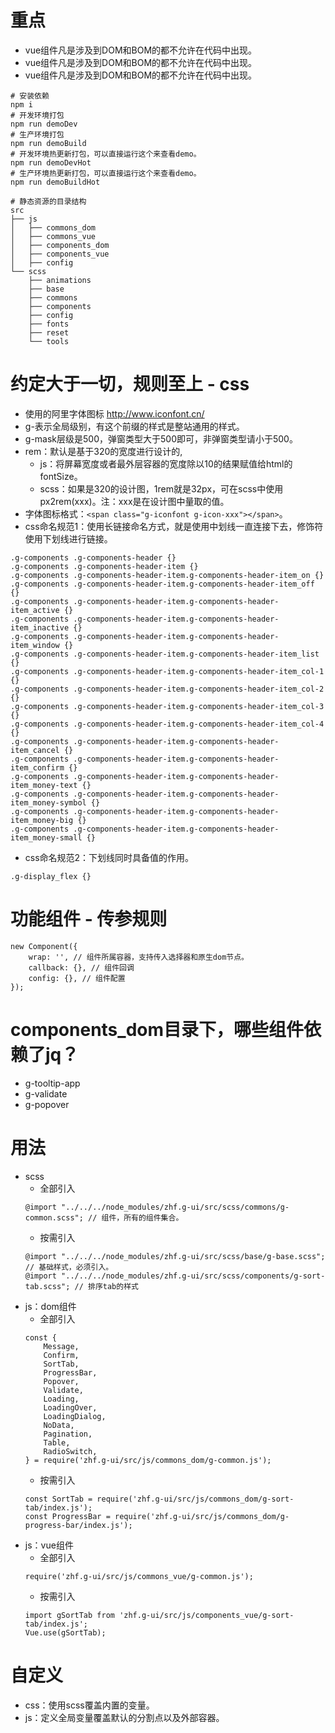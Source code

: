 # 重点
* vue组件凡是涉及到DOM和BOM的都不允许在代码中出现。
* vue组件凡是涉及到DOM和BOM的都不允许在代码中出现。
* vue组件凡是涉及到DOM和BOM的都不允许在代码中出现。

```
# 安装依赖
npm i
# 开发环境打包
npm run demoDev
# 生产环境打包
npm run demoBuild
# 开发环境热更新打包，可以直接运行这个来查看demo。
npm run demoDevHot
# 生产环境热更新打包，可以直接运行这个来查看demo。
npm run demoBuildHot
```

```
# 静态资源的目录结构
src
├── js
│   ├── commons_dom
│   ├── commons_vue
│   ├── components_dom
│   ├── components_vue
│   ├── config
└── scss
    ├── animations
    ├── base
    ├── commons
    ├── components
    ├── config
    ├── fonts
    ├── reset
    └── tools
```

# 约定大于一切，规则至上 - css
* 使用的阿里字体图标 http://www.iconfont.cn/
* g-表示全局级别，有这个前缀的样式是整站通用的样式。
* g-mask层级是500，弹窗类型大于500即可，非弹窗类型请小于500。
* rem：默认是基于320的宽度进行设计的,
    - js：将屏幕宽度或者最外层容器的宽度除以10的结果赋值给html的fontSize。
    - scss：如果是320的设计图，1rem就是32px，可在scss中使用px2rem(xxx)。注：xxx是在设计图中量取的值。
* 字体图标格式：```<span class="g-iconfont g-icon-xxx"></span>```。
* css命名规范1：使用长链接命名方式，就是使用中划线一直连接下去，修饰符使用下划线进行链接。
```
.g-components .g-components-header {}
.g-components .g-components-header-item {}
.g-components .g-components-header-item.g-components-header-item_on {}
.g-components .g-components-header-item.g-components-header-item_off {}
.g-components .g-components-header-item.g-components-header-item_active {}
.g-components .g-components-header-item.g-components-header-item_inactive {}
.g-components .g-components-header-item.g-components-header-item_window {}
.g-components .g-components-header-item.g-components-header-item_list {}
.g-components .g-components-header-item.g-components-header-item_col-1 {}
.g-components .g-components-header-item.g-components-header-item_col-2 {}
.g-components .g-components-header-item.g-components-header-item_col-3 {}
.g-components .g-components-header-item.g-components-header-item_col-4 {}
.g-components .g-components-header-item.g-components-header-item_cancel {}
.g-components .g-components-header-item.g-components-header-item_confirm {}
.g-components .g-components-header-item.g-components-header-item_money-text {}
.g-components .g-components-header-item.g-components-header-item_money-symbol {}
.g-components .g-components-header-item.g-components-header-item_money-big {}
.g-components .g-components-header-item.g-components-header-item_money-small {}
```
* css命名规范2：下划线同时具备值的作用。
```
.g-display_flex {}
```

# 功能组件 - 传参规则
```
new Component({
    wrap: '', // 组件所属容器，支持传入选择器和原生dom节点。
    callback: {}, // 组件回调
    config: {}, // 组件配置
});
```

# components_dom目录下，哪些组件依赖了jq？
* g-tooltip-app
* g-validate
* g-popover

# 用法
* scss
    - 全部引入
    ```
    @import "../../../node_modules/zhf.g-ui/src/scss/commons/g-common.scss"; // 组件，所有的组件集合。
    ```
    - 按需引入
    ```
    @import "../../../node_modules/zhf.g-ui/src/scss/base/g-base.scss"; // 基础样式，必须引入。
    @import "../../../node_modules/zhf.g-ui/src/scss/components/g-sort-tab.scss"; // 排序tab的样式
    ```
* js：dom组件
    - 全部引入
    ```
    const {
        Message,
        Confirm,
        SortTab,
        ProgressBar,
        Popover,
        Validate,
        Loading,
        LoadingOver,
        LoadingDialog,
        NoData,
        Pagination,
        Table,
        RadioSwitch,
    } = require('zhf.g-ui/src/js/commons_dom/g-common.js');
    ```
    - 按需引入
    ```
    const SortTab = require('zhf.g-ui/src/js/commons_dom/g-sort-tab/index.js');
    const ProgressBar = require('zhf.g-ui/src/js/commons_dom/g-progress-bar/index.js');
    ```
* js：vue组件
    - 全部引入
    ```
    require('zhf.g-ui/src/js/commons_vue/g-common.js');
    ```
    - 按需引入
    ```
    import gSortTab from 'zhf.g-ui/src/js/components_vue/g-sort-tab/index.js';
    Vue.use(gSortTab);
    ```

# 自定义
* css：使用scss覆盖内置的变量。
* js：定义全局变量覆盖默认的分割点以及外部容器。
